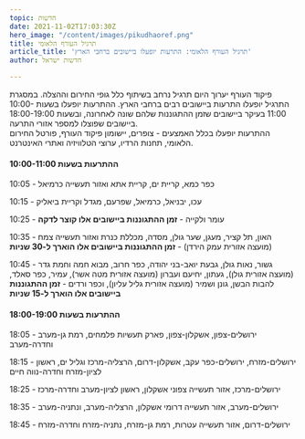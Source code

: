 ```yaml
---
topic: חדשות
date: 2021-11-02T17:03:30Z
hero_image: "/content/images/pikudhaoref.png"
title: תרגיל העורף הלאומי
article_title: 'תרגיל העורף הלאומי: התרעות יופעלו ביישובים ברחבי הארץ'
author: חדשות ישראל

---
```

פיקוד העורף יערוך היום תרגיל נרחב בשיתוף כלל גופי החירום וההצלה. במסגרת התרגיל יופעלו התרעות ביישובים רבים ברחבי הארץ. ההתרעות יופעלו בשעות 10:00-11:00 בעיקר ביישובים שזמן ההתגוננות שלהם שונה לאחרונה, ובשעות 18:00-19:00 ביישובים שפוצלו למספר אזורי התרעה.  
ההתרעות יופעלו בכלל האמצעים - צופרים, יישומון פיקוד העורף, פורטל החירום הלאומי, תחנות הרדיו, ערוצי הטלוויזיה ואתרי האינטרנט.

#### ההתרעות בשעות 10:00-11:00

10:05 - כפר כמא, קריית ים, קריית אתא ואזור תעשייה כרמיאל

10:15 - עכו, יבניאל, כרמיאל, שפרעם, מגדל וקריית ביאליק

10:25 - עומר ולקייה - **זמן ההתגוננות ביישובים אלו קוצר לדקה**

10:35 - האון, תל קציר, מעגן, שער גולן, מסדה, מכללת כנרת ואזור תעשייה צמח (מועצה אזורית עמק הירדן) - **זמן ההתגוננות ביישובים אלו הוארך ל-30 שניות**

10:45 - גשור, נאות גולן, גבעת יואב-בני יהודה, כפר חרוב, מבוא חמה וחמת גדר (מועצה אזורית גולן), געתון, יחיעם ועברון (מועצה אזורית מטה אשר), עמיר, כפר סאלד, להבות הבשן, גונן ושמיר (מועצה אזורית גליל עליון), וכפר ורדים - **זמן ההתגוננות ביישובים אלו הוארך ל-15 שניות**

#### ההתרעות בשעות 18:00-19:00

  
18:05 - ירושלים-צפון, אשקלון-צפון, פארק תעשיות פלמחים, רמת גן-מערב וחדרה-מערב

18:15 - ירושלים-מזרח, ירושלים-כפר עקב, אשקלון-דרום, הרצליה-מרכז וגליל ים, ראשון לציון-מזרח וחדרה-נווה חיים

18:25 - ירושלים-מרכז, אזור תעשייה צפוני אשקלון, ראשון לציון-מערב וחדרה-מרכז

18:35 - ירושלים-מערב, אזור תעשייה דרומי אשקלון, הרצליה-מערב, ונתניה-מערב

18:45 - ירושלים-דרום, אזור תעשייה עטרות, רמת גן-מזרח, נתניה-מזרח וחדרה-מזרח